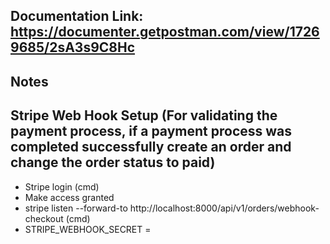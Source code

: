 ## Documentation Link: https://documenter.getpostman.com/view/17269685/2sA3s9C8Hc
## Notes
## Stripe Web Hook Setup (For validating the payment process, if a payment process was completed successfully create an order and change the order status to paid)
- Stripe login (cmd)
- Make access granted 
- stripe listen --forward-to http://localhost:8000/api/v1/orders/webhook-checkout (cmd)
- STRIPE_WEBHOOK_SECRET = 
